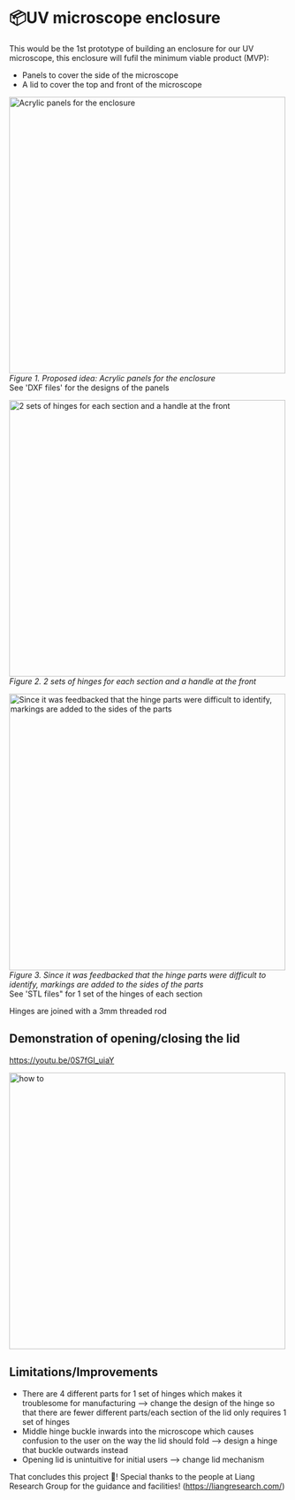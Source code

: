 # 📦UV microscope enclosure
This would be the 1st prototype of building an enclosure for our UV microscope, this enclosure will fufil the minimum viable product (MVP):
- Panels to cover the side of the microscope
- A lid to cover the top and front of the microscope

<img src='https://github.com/chiopchiop/UV-microscope-enclosure/assets/135982821/329005e9-e5db-4b20-ba92-4124dadcda09' alt= 'Acrylic panels for the enclosure' width='500'>\
*Figure 1. Proposed idea: Acrylic panels for the enclosure*\
See 'DXF files' for the designs of the panels

<img src='https://github.com/chiopchiop/UV-microscope-enclosure/assets/135982821/dc83dc10-70b4-4575-a41f-54e5265389ca' alt= '2 sets of hinges for each section and a handle at the front' width='500'>\
*Figure 2. 2 sets of hinges for each section and a handle at the front*

<img src='https://github.com/chiopchiop/UV-microscope-enclosure/assets/135982821/17901d55-9b9d-441e-a85d-62dabdd9abf4' alt= 'Since it was feedbacked that the hinge parts were difficult to identify, markings are added to the sides of the parts' width='500'>\
*Figure 3. Since it was feedbacked that the hinge parts were difficult to identify, markings are added to the sides of the parts*\
See 'STL files" for 1 set of the hinges of each section 

Hinges are joined with a 3mm threaded rod

## Demonstration of opening/closing the lid
https://youtu.be/0S7fGI_uiaY

<a href="http://www.youtube.com/watch?feature=player_embedded&v=0S7fGI_uiaY
" target="_blank"><img src="http://img.youtube.com/vi/0S7fGI_uiaY/0.jpg" 
alt="how to" width="500" /></a>
## Limitations/Improvements
- There are 4 different parts for 1 set of hinges which makes it troublesome for manufacturing —> change the design of the hinge so that there are fewer different parts/each section of the lid only requires 1 set of hinges
- Middle hinge buckle inwards into the microscope which causes confusion to the user on the way the lid should fold —> design a hinge that buckle outwards instead
- Opening lid is unintuitive for initial users —> change lid mechanism

That concludes this project 🎺!
Special thanks to the people at Liang Research Group for the guidance and facilities! (https://liangresearch.com/)
